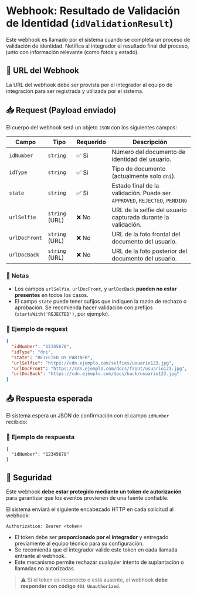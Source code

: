 # Webhook: Resultado de Validación de Identidad (`idValidationResult`)

Este webhook es llamado por el sistema cuando se completa un proceso de validación de identidad. Notifica al integrador el resultado final del proceso, junto con información relevante (como fotos y estado).

## 🔔 URL del Webhook

La URL del webhook debe ser provista por el integrador al equipo de integración para ser registrada y utilizada por el sistema.

## 📥 Request (Payload enviado)

El cuerpo del webhook será un objeto `JSON` con los siguientes campos:

| Campo         | Tipo     | Requerido | Descripción |
|---------------|----------|-----------|-------------|
| `idNumber`    | `string` | ✅ Sí      | Número del documento de identidad del usuario. |
| `idType`      | `string` | ✅ Sí      | Tipo de documento (actualmente solo `dni`). |
| `state`       | `string` | ✅ Sí      | Estado final de la validación. Puede ser `APPROVED`, `REJECTED`, `PENDING` |
| `urlSelfie`   | `string` (URL) | ❌ No | URL de la selfie del usuario capturada durante la validación. |
| `urlDocFront` | `string` (URL) | ❌ No | URL de la foto frontal del documento del usuario. |
| `urlDocBack`  | `string` (URL) | ❌ No | URL de la foto posterior del documento del usuario. |

### 📌 Notas
- Los campos `urlSelfie`, `urlDocFront`, y `urlDocBack` **pueden no estar presentes** en todos los casos.
- El campo `state` puede tener sufijos que indiquen la razón de rechazo o aprobación. Se recomienda hacer validación con prefijos (`startsWith('REJECTED')`, por ejemplo).

### 🧪 Ejemplo de request

```json
{
  "idNumber": "12345678",
  "idType": "dni",
  "state": "REJECTED_BY_PARTNER",
  "urlSelfie": "https://cdn.ejemplo.com/selfies/usuario123.jpg",
  "urlDocFront": "https://cdn.ejemplo.com/docs/front/usuario123.jpg",
  "urlDocBack": "https://cdn.ejemplo.com/docs/back/usuario123.jpg"
}
```

## 📤 Respuesta esperada

El sistema espera un JSON de confirmación con el campo `idNumber` recibido:

### 🧪 Ejemplo de respuesta

```
{
  "idNumber": "12345678"
}
```

## 🔐 Seguridad

Este webhook **debe estar protegido mediante un token de autorización** para garantizar que los eventos provienen de una fuente confiable.

El sistema enviará el siguiente encabezado HTTP en cada solicitud al webhook:

```
Authorization: Bearer <token>
```


- El token debe ser **proporcionado por el integrador** y entregado previamente al equipo técnico para su configuración.
- Se recomienda que el integrador valide este token en cada llamada entrante al webhook.
- Este mecanismo permite rechazar cualquier intento de suplantación o llamadas no autorizadas.

> ⚠️ Si el token es incorrecto o está ausente, el webhook **debe responder con código `401 Unauthorized`**.
